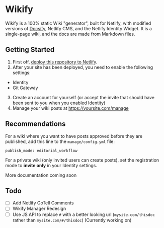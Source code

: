 # Wikify
Wikify is a 100% static Wiki "generator", built for Netlify, with modified versions of [Docsify](https://docsify.js.org), Netlify CMS, and the Netlify Identity Widget. It is a single-page wiki, and the docs are made from Markdown files.

## Getting Started
1. First off, [deploy this repository to Netlify](https://app.netlify.com/start/deploy?repository=https://github.com/TristianK3604/wikify).
2. After your site has been deployed, you need to enable the following settings:
  - Identity
  - Git Gateway
3. Create an account for yourself (or accept the invite that should have been sent to you when you enabled Identity)
4. Manage your wiki posts at https://yoursite.com/manage

## Recommendations
For a wiki where you want to have posts approved before they are published, add this line to the `manage/config.yml` file:
````
publish_mode: editorial_workflow
````
For a private wiki (only invited users can create posts), set the registration mode to **invite only** in your Identity settings.

More documentation coming soon

## Todo

- [ ] Add Netlify GoTell Comments
- [ ] Wikify Manager Redesign
- [ ] Use JS API to replace `#` with a better looking url (`mysite.com/thisdoc` rather than `mysite.com/#/thisdoc`) (Currently working on)
